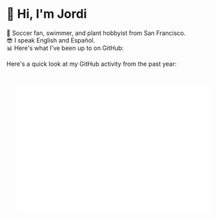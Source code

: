 # 👋 Hi, I'm Jordi

🌱 Soccer fan, swimmer, and plant hobbyist from San Francisco.  
😎 I speak English and Español.  
📊 Here's what I've been up to on GitHub:

Here's a quick look at my GitHub activity from the past year:

<br/>

<p align="center">
  <img src="github-metrics.svg" width="90%" alt="GitHub yearly contribution summary" />
</p>
